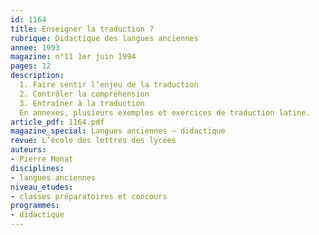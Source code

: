 ```yaml
---
id: 1164
title: Enseigner la traduction ?
rubrique: Didactique des langues anciennes
annee: 1993
magazine: n°11 1er juin 1994
pages: 12
description: 
  1. Faire sentir l’enjeu de la traduction
  2. Contrôler la compréhension
  3. Entraîner à la traduction
  En annexes, plusieurs exemples et exercices de traduction latine.
article_pdf: 1164.pdf
magazine_special: Langues anciennes – didactique
revue: L’école des lettres des lycées
auteurs:
- Pierre Monat
disciplines:
- langues anciennes
niveau_etudes:
- classes préparatoires et concours
programmes:
- didactique
---
```

